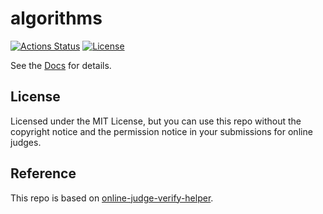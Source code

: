 # algorithms

[![Actions Status](https://github.com/takata-daiki/algorithms/workflows/verify/badge.svg)](https://github.com/takata-daiki/algorithms/actions) 
[![License](https://img.shields.io/github/license/takata-daiki/algorithms.svg)](https://github.com/takata-daiki/algorithms/blob/master/LICENSE)

See the [Docs](https://takata-daiki.github.io/algorithms/) for details.

## License

Licensed under the MIT License, but you can use this repo without the copyright notice and the permission notice in your submissions for online judges.

## Reference

This repo is based on [online-judge-verify-helper](https://github.com/kmyk/online-judge-verify-helper).
